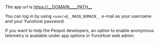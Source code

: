 The app url is <https://__DOMAIN____PATH__>

You can log in by using `<user>@__MAIN_DOMAIN__` e-mail as your username and your Yunohost password.

If you want to help the Penpot developers, an option to enable anonymous telemetry is available under app options in YunoHost web admin.